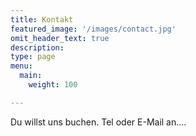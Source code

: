```yaml
---
title: Kontakt
featured_image: '/images/contact.jpg'
omit_header_text: true
description: 
type: page
menu:
  main:
    weight: 100

---
```



Du willst uns buchen. Tel oder E-Mail an....


